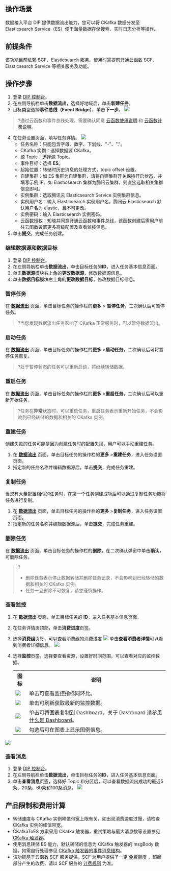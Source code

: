 ## 操作场景

数据接入平台 DIP 提供数据流出能力，您可以将 CKafka 数据分发至 Elasticsearch Service（ES）便于海量数据存储搜索、实时日志分析等操作。

## 前提条件

该功能目前依赖 SCF、Elasticsearch 服务。使用时需提前开通云函数 SCF、Elasticsearch Service 等相关服务及功能。

## 操作步骤

1. 登录 [DIP 控制台](https://console.cloud.tencent.com/ckafka/datahub-overview)。
2. 在左侧导航栏单击**数据流出**，选择好地域后，单击**新建任务**。
3. 目标类型选择**事件总线（Event Bridge）**，单击**下一步**。
   ![](https://qcloudimg.tencent-cloud.cn/raw/da277c21f2e8f2e5aec7af561aecff86.png)
> ?通过云函数和事件总线处理，需要确认同意 [云函数使用说明](https://cloud.tencent.com/document/product/583) 和 [云函数计费说明](https://cloud.tencent.com/document/product/583/17299)。
4. 在任务设置页面，填写任务详情。
   ![](https://qcloudimg.tencent-cloud.cn/raw/a34c4386c45ea2a7f6b487aebaf6d42d.png)
   - 任务名称：只能包含字母、数字、下划线、"-"、"."。
   - CKafka 实例：选择数据源 CKafka。
   - 源 Topic：选择源 Topic。
   - 事件目标：选择 **ES**。
   - 起始位置：转储时历史消息的处理方式，topic offset 设置。
   - 自建集群：如 ES 集群为自建集群，请将自建集群开关保持开启状态，并填写示例 IP。如 Elasticsearch 集群为腾讯云集群，则直接选取相关集群信息即可。
   - 实例集群：选取腾讯云 Elasticsearch Service 实例集群信息。
   - 实例用户名：输入 Elasticsearch 实例用户名，腾讯云 Elasticsearch 默认用户名为 elastic，且不可更改。
   - 实例密码：输入 Elasticsearch 实例密码。
   - 云函数授权：知晓并同意开通云函数和事件总线，该函数创建后需用户前往云函数设置更多高级配置及查看监控信息。
4. 单击**提交**，完成任务创建。

### 编辑数据源和数据目标

1. 登录 [DIP 控制台](https://console.cloud.tencent.com/ckafka/datahub-overview)。
2. 在左侧导航栏单击**数据流出**，单击目标任务的**ID**，进入任务基本信息页面。
3. 单击**数据源**模块右上角的**更改数据源**，修改数据源信息。
4. 单击**数据目标**模块右上角的**更改数据目标**，修改数据目标信息。



### 暂停任务

在 **[数据流出](https://console.cloud.tencent.com/ckafka/datahub-sink)** 页面，单击目标任务的操作栏的**更多** > **暂停任务**，二次确认后可暂停任务。

> ?当您发现数据流出任务影响了 CKafka 正常服务时，可以暂停数据流出。

### 启动任务

在 **[数据流出](https://console.cloud.tencent.com/ckafka/datahub-sink)** 页面，单击目标任务的操作栏的**更多** >**启动任务**，二次确认后可将暂停任务恢复。

>?处于暂停状态的任务可以重新启动，将继续转储数据。

### 重启任务

在 **[数据流出](https://console.cloud.tencent.com/ckafka/datahub-sink)** 页面，单击目标任务的操作栏的**更多** >**重启任务**，二次确认后可以重新开始任务。

> ?任务在**异常**状态时，可以重启任务，重启任务表示重新开始任务，不会影响到已经转储的数据和相关的 CKafka 实例。

### 重建任务

创建失败的任务可能是因为创建任务时的配置失误，用户可以手动重建任务。

1. 在 **[数据流出](https://console.cloud.tencent.com/ckafka/datahub-sink)** 页面，单击目标任务的操作栏的**更多** >**重建任务**，进入任务设置页面。
2. 指定新的任务名称并编辑数据源后，单击**提交**，完成任务重建。

### 复制任务

当您有大量配置相似的任务时，在第一个任务创建成功后可以通过复制任务功能将任务进行复制。

1. 在 **[数据流出](https://console.cloud.tencent.com/ckafka/datahub-sink)** 页面，单击目标任务的操作栏的**更多** >**复制任务**，进入任务设置页面。
2. 指定新的任务名称并编辑数据源后，单击**提交**，完成任务重建。

### 删除任务

在  **[数据流出](https://console.cloud.tencent.com/ckafka/datahub-sink)** 页面，单击目标任务的操作栏的**删除**，在二次确认弹窗中单击**确认**，可删除任务。

> ?
>
> - 删除任务表示停止数据转储并删除任务记录，不会影响到已经转储的数据和相关的 CKafka 实例。
> - 任务一旦删除不可恢复，请您谨慎操作。



### 查看监控

1. 在  **[数据流出](https://console.cloud.tencent.com/ckafka/datahub-sink)** 页面，单击目标任务的 **ID**，进入任务基本信息页面。
2. 在任务详情页顶部，单击**消费进度**页签。
3. 选择**消费组**页签，可以查看消费组的消费进度
   ![](https://qcloudimg.tencent-cloud.cn/raw/6372df04909894e93d50eeaa0e475890.png)
   单击**查看消费者详情**可以看到消费者详细信息。
![](https://qcloudimg.tencent-cloud.cn/raw/31faa5b743ab259b2b150ac7b27a85ac.png)
4. 选择**监控**页签，选择要查看资源，设置好时间范围，可以查看对应的监控数据。

   <table>
       <tr>
           <th>图标</th>
           <th>说明</th>
       </tr>
       <tr>
           <td><img src ="https://main.qcloudimg.com/raw/9ba57bbd3b8ef3efc4f687d63d27a46d.png" style ="margin:0"></td>
           <td>单击可查看监控指标同环比。</td>
       </tr>
       <tr>
           <td><img src ="https://main.qcloudimg.com/raw/34bdbdbdabb7b5720bf17d78c636a4ad.png" style ="margin:0"></td>
           <td>单击可刷新获取最新的监控数据。</td>
       </tr>
       <tr>
           <td><img src ="https://main.qcloudimg.com/raw/8f2bf7f4df9ddd959f0ecb69fdda8e4c.png" style ="margin:0"></td>
           <td>单击可将图表复制到 Dashboard，关于 Dashboard 请参见 <a href="https://cloud.tencent.com/document/product/248/47161">什么是 Dashboard</a>。</td>
       </tr>
       <tr>
           <td><img src ="https://main.qcloudimg.com/raw/af20129df7be46f33ab7d3598f6e9213.png" style ="margin:0"></td>
           <td>勾选后可在图表上显示图例信息。</td>
       </tr>
   </table>


![](https://qcloudimg.tencent-cloud.cn/raw/69389ea191fbe115a522c6cb1776f4e9.png)



### 查看消息

1. 登录 [DIP 控制台](https://console.cloud.tencent.com/ckafka/datahub-overview)。
2. 在左侧导航栏单击**数据流出**，单击目标任务的**ID**，进入任务基本信息页面。
3. 单击**查看消息**页签，选择好 Topic 和分区后，可以查看数据流出成功的最近5条、20条、60条和100条消息。
   ![](https://qcloudimg.tencent-cloud.cn/raw/171fd12cb463579aec77a1702cbcf988.png)





## 产品限制和费用计算

- 转储速度与 CKafka 实例峰值带宽上限有关，如出现消费速度过慢，请检查 CKafka 实例的峰值带宽。
- CKafkaToES 方案采用 CKafka 触发器，重试策略与最大消息数等设置参见 [CKafka 触发器](https://cloud.tencent.com/document/product/583/17530)。
- 使用消息转储 ES 能力，默认转储的信息为 CKafka 触发器的 msgBody 数据，如需自行处理参见 [CKafka 触发器的事件消息结构](https://cloud.tencent.com/document/product/583/17530#ckafka-.E8.A7.A6.E5.8F.91.E5.99.A8.E7.9A.84.E4.BA.8B.E4.BB.B6.E6.B6.88.E6.81.AF.E7.BB.93.E6.9E.84)。 
- 该功能基于云函数 SCF 服务提供。SCF 为用户提供了一定 [免费额度](https://cloud.tencent.com/document/product/583/12282) ，超额部分产生的收费，请以 SCF 服务的 [计费规则](https://cloud.tencent.com/document/product/583/17299) 为准。
